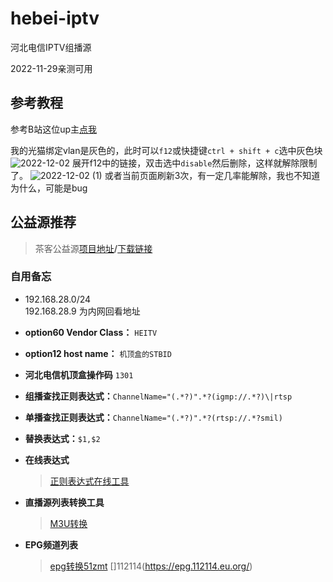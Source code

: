 # hebei-iptv
河北电信IPTV组播源

2022-11-29亲测可用

## 参考教程
参考B站这位up主[点我](https://www.bilibili.com/read/cv18776837)

我的光猫绑定vlan是灰色的，此时可以`f12`或快捷键`ctrl + shift + c`选中灰色块
![2022-12-02](https://user-images.githubusercontent.com/111755912/205198063-d252728e-fffa-40ed-92eb-c6be2942d669.png)
展开f12中的链接，双击选中`disable`然后删除，这样就解除限制了。
![2022-12-02 (1)](https://user-images.githubusercontent.com/111755912/205196772-91a01bbb-8214-4ddf-a9f3-ee8ec06fe780.png)
或者当前页面刷新3次，有一定几率能解除，我也不知道为什么，可能是bug

## 公益源推荐
> 茶客公益源[项目地址](https://github.com/vamoschuck/TV)**/**[下载链接](https://raw.githubusercontent.com/vamoschuck/TV/main/M3U)
> 
> 
> 

### 自用备忘

- 192.168.28.0/24     
192.168.28.9 为内网回看地址

- **option60 Vendor Class：** `HEITV`
- **option12 host name：** `机顶盒的STBID`

- **河北电信机顶盒操作码** `1301`

- **组播查找正则表达式：**`ChannelName="(.*?)".*?(igmp://.*?)\|rtsp`

- **单播查找正则表达式：**`ChannelName="(.*?)".*?(rtsp://.*?smil)`

- **替换表达式：**`$1,$2`

- **在线表达式**
  > [正则表达式在线工具](https://tool.oschina.net/regex)
- **直播源列表转换工具**
  > [M3U转换](https://guihet.com/tvlistconvert.html)
- **EPG频道列表**
  > [epg转换51zmt](http://epg.51zmt.top:8000/)
  > []112114(https://epg.112114.eu.org/)
